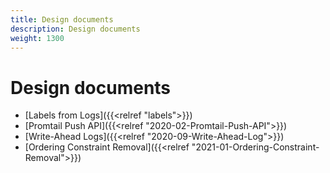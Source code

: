 ```yaml
---
title: Design documents
description: Design documents
weight: 1300
---
```

# Design documents

- [Labels from Logs]({{<relref "labels">}})
- [Promtail Push API]({{<relref "2020-02-Promtail-Push-API">}})
- [Write-Ahead Logs]({{<relref "2020-09-Write-Ahead-Log">}})
- [Ordering Constraint Removal]({{<relref "2021-01-Ordering-Constraint-Removal">}})

